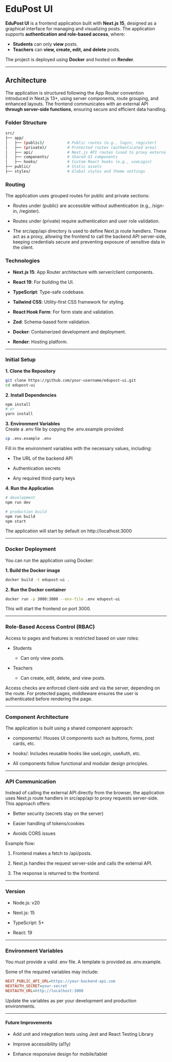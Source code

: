 # EduPost UI

**EduPost UI** is a frontend application built with **Next.js 15**, designed as a graphical interface for managing and visualizing posts. The application supports **authentication and role-based access**, where:

- **Students** can only **view** posts.
- **Teachers** can **view, create, edit, and delete** posts.

The project is deployed using **Docker** and hosted on **Render**.

---

## Architecture

The application is structured following the App Router convention introduced in Next.js 13+, using server components, route grouping, and enhanced layouts. The frontend communicates with an external API **through server-side functions**, ensuring secure and efficient data handling.

### Folder Structure

```bash
src/
├── app/
│   ├── (public)/          # Public routes (e.g., login, register)
│   ├── (private)/         # Protected routes (authenticated area)
│   ├── api/               # Next.js API routes (used to proxy external API calls through the server)
│   ├── components/        # Shared UI components
│   ├── hooks/             # Custom React hooks (e.g., useLogin)
├── public/                # Static assets
├── styles/                # Global styles and theme settings
```
### Routing
The application uses grouped routes for public and private sections:

- Routes under (public) are accessible without authentication (e.g., /sign-in, /register).

- Routes under (private) require authentication and user role validation.

- The src/app/api directory is used to define Next.js route handlers. These act as a proxy, allowing the frontend to call the backend API server-side, keeping credentials secure and preventing exposure of sensitive data in the client.

### Technologies
- **Next.js 15**: App Router architecture with server/client components.

- **React 19**: For building the UI.

- **TypeScript**: Type-safe codebase.

- **Tailwind CSS**: Utility-first CSS framework for styling.

- **React Hook Form**: For form state and validation.

- **Zod**: Schema-based form validation.

- **Docker**: Containerized development and deployment.

- **Render**: Hosting platform.

---

### Initial Setup
**1. Clone the Repository**
```bash
git clone https://github.com/your-username/edupost-ui.git
cd edupost-ui
```
**2. Install Dependencies**
```bash
npm install
# or
yarn install
```
**3. Environment Variables**<br>
Create a .env file by copying the .env.example provided:
```bash
cp .env.example .env
```
Fill in the environment variables with the necessary values, including:

- The URL of the backend API

- Authentication secrets

- Any required third-party keys

**4. Run the Application**
```bash
# development
npm run dev

# production build
npm run build
npm start
```
The application will start by default on http://localhost:3000

---

### Docker Deployment
You can run the application using Docker:

**1. Build the Docker image**
```bash
docker build -t edupost-ui .
```
**2. Run the Docker container**
```bash
docker run -p 3000:3000 --env-file .env edupost-ui
```
This will start the frontend on port 3000.

---

### Role-Based Access Control (RBAC)
Access to pages and features is restricted based on user roles:

- Students

  - Can only view posts.

- Teachers

  - Can create, edit, delete, and view posts.

Access checks are enforced client-side and via the server, depending on the route. For protected pages, middleware ensures the user is authenticated before rendering the page.

---

### Component Architecture
The application is built using a shared component approach:

- components/: Houses UI components such as buttons, forms, post cards, etc.

- hooks/: Includes reusable hooks like useLogin, useAuth, etc.

- All components follow functional and modular design principles.

---

### API Communication
Instead of calling the external API directly from the browser, the application uses Next.js route handlers in src/app/api to proxy requests server-side. This approach offers:

- Better security (secrets stay on the server)

- Easier handling of tokens/cookies

- Avoids CORS issues

Example flow:

1. Frontend makes a fetch to /api/posts.

2. Next.js handles the request server-side and calls the external API.

3. The response is returned to the frontend.

---

### Version
- Node.js: v20

- Next.js: 15

- TypeScript: 5+

- React: 19

---

### Environment Variables
You must provide a valid .env file. A template is provided as .env.example.

Some of the required variables may include:
```ini
NEXT_PUBLIC_API_URL=https://your-backend-api.com
NEXTAUTH_SECRET=your-secret
NEXTAUTH_URL=http://localhost:3000
```
Update the variables as per your development and production environments.

--- 

#### Future Improvements
- Add unit and integration tests using Jest and React Testing Library

- Improve accessibility (a11y)

- Enhance responsive design for mobile/tablet